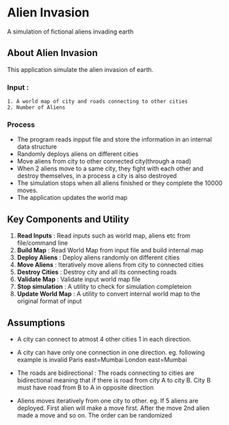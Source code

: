 # Alien Invasion

A simulation of fictional aliens invading earth

## About Alien Invasion

This application simulate the alien invasion of earth. 
### Input : 
    1. A world map of city and roads connecting to other cities
    2. Number of Aliens
   
### Process
* The program reads inpput file and store the information in an internal data structure
* Randomly deploys aliens on different cities
* Move aliens from city to other connected city(through a road)
* When 2 aliens move to a same city, they fight with each other and destroy themselves, in a process a city is also destroyed
* The simulation stops when all aliens finished or they complete the 10000 moves.
* The application updates the world map

## Key Components and Utility

1. **Read Inputs** : Read inputs such as world map, aliens etc from file/command line
2. **Build Map** : Read World Map from input file and build internal map
3. **Deploy Aliens** : Deploy aliens randomly on different cities
4. **Move Aliens** : Iteratively move aliens from city to connected cities
5. **Destroy Cities** : Destroy city and all its connecting roads
6. **Validate Map** : Validate input world map file
7. **Stop simulation** : A utility to check for simulation completeion
8. **Update World Map** : A utility to convert internal world map to the original format of input

## Assumptions ##

* A city can connect to atmost 4 other cities 1 in each direction.

* A city can have only one connection in one direction.
    eg. following example is invalid
    Paris east=Mumbai
    London east=Mumbai

* The roads are bidirectional : The roads connecting to cities are bidirectional meaning that if there is road from city A to city B. City B must have road from B to A in opposite direction

* Aliens moves iteratively from one city to other.
   eg. If 5 aliens are deployed. First alien will make a move first. After the move 2nd alien made a move and so on. The order can be randomized